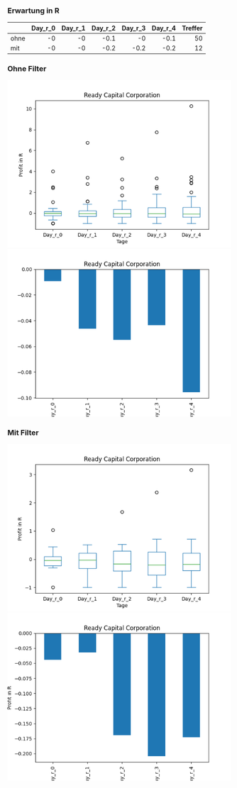 ### Erwartung in R
|      |   Day_r_0 |   Day_r_1 |   Day_r_2 |   Day_r_3 |   Day_r_4 |   Treffer |
|:-----|----------:|----------:|----------:|----------:|----------:|----------:|
| ohne |        -0 |        -0 |      -0.1 |      -0   |      -0.1 |        50 |
| mit  |        -0 |        -0 |      -0.2 |      -0.2 |      -0.2 |        12 |

### Ohne Filter
![image info](./data/RC_box_all.png)
![image info](./data/RC_median_all.png)

### Mit Filter
![image info](./data/RC_box_filtered.png)
![image info](./data/RC_median_filtered.png)